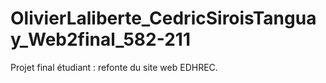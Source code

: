 # OlivierLaliberte_CedricSiroisTanguay_Web2final_582-211
Projet final étudiant : refonte du site web EDHREC.
